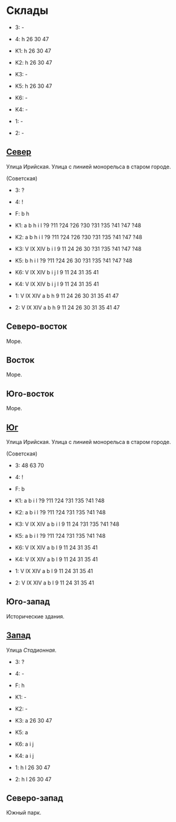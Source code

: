 # Склады

* 3:    -
* 4:    h   26  30  47
* K1:   h
        26  30  47
* K2:   h
        26  30  47
* K3:   -
* K5:   h
        26  30  47

* K6:   -
* K4:   -
* 1:    -
* 2:    -

## [Север](./11520040.md)

Улица Ирийская.
Улица с линией монорельса в старом городе.

(Советская)

* 3:    ?
* 4:    !
* F:    b   h
* K1:   a   b   h   i   l
        ?9  ?11 ?24 ?26 ?30 ?31 ?35 ?41 ?47 ?48
* K2:   a   b   h   i   l
        ?9  ?11 ?24 ?26 ?30 ?31 ?35 ?41 ?47 ?48
* K3:   V   IX  XIV
        b   i   l
        9   11  24  26  30  ?31 ?35 ?41 ?47 ?48
* K5:   b   h   i   l
        ?9  ?11 ?24 26  30  ?31 ?35 ?41 ?47 ?48

* K6:   V   IX  XIV
        b   i   j   l
        9   11  24  31  35  41
* K4:   V   IX  XIV
        b   i   j   l
        9   11  24  31  35  41
* 1:    V   IX  XIV
        a   b   h
        9   11  24  26  30  31  35  41  47
* 2:    V   IX  XIV
        a   b   h
        9   11  24  26  30  31  35  41  47

## Северо-восток

Море.

## Восток

Море.

## Юго-восток

Море.

## [Юг](./11520050.md)

Улица Ирийская.
Улица с линией монорельса в старом городе.

(Советская)

* 3:    48  63  70
* 4:    !
* F:    b
* K1:   a   b   i   l
        ?9  ?11 ?24 ?31 ?35 ?41 ?48
* K2:   a   b   i   l
        ?9  ?11 ?24 ?31 ?35 ?41 ?48
* K3:   V   IX  XIV
        a   b   i   l
        9   11  24  ?31 ?35 ?41 ?48
* K5:   a   b   i   l
        ?9  ?11 ?24 ?31 ?35 ?41 ?48

* K6:   V   IX  XIV
        a   b   l
        9   11  24  31  35  41
* K4:   V   IX  XIV
        a   b   l
        9   11  24  31  35  41
* 1:    V   IX  XIV
        a   b   l
        9   11  24  31  35  41
* 2:    V   IX  XIV
        a   b   l
        9   11  24  31  35  41

## Юго-запад

Исторические здания.

## [Запад](./510145.md)

Улица *Стадионная*.

* 3:    ?
* 4:    -
* F:    h
* K1:   -
* K2:   -
* K3:   a
        26  30  47
* K5:   a

* K6:   a   i   j
* K4:   a   i   j
* 1:    h   l
        26  30  47
* 2:    h   l
        26  30  47

## Северо-запад

Южный парк.
